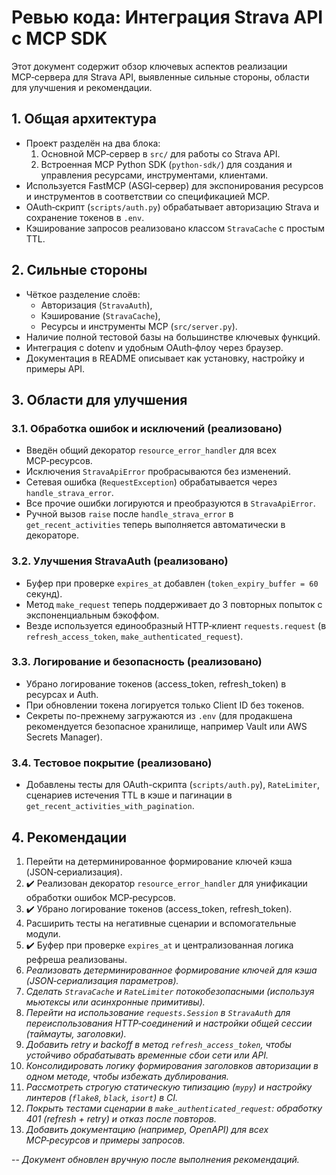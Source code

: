  # Ревью кода: Интеграция Strava API с MCP SDK

 Этот документ содержит обзор ключевых аспектов реализации MCP‑сервера для Strava API, выявленные сильные стороны, области для улучшения и рекомендации.

 ## 1. Общая архитектура

 - Проект разделён на два блока:
   1. Основной MCP‑сервер в `src/` для работы со Strava API.
   2. Встроенная MCP Python SDK (`python-sdk/`) для создания и управления ресурсами, инструментами, клиентами.
 - Используется FastMCP (ASGI‑сервер) для экспонирования ресурсов и инструментов в соответствии со спецификацией MCP.
 - OAuth‑скрипт (`scripts/auth.py`) обрабатывает авторизацию Strava и сохранение токенов в `.env`.
 - Кэширование запросов реализовано классом `StravaCache` с простым TTL.

 ## 2. Сильные стороны

 - Чёткое разделение слоёв:
   - Авторизация (`StravaAuth`),
   - Кэширование (`StravaCache`),
   - Ресурсы и инструменты MCP (`src/server.py`).
 - Наличие полной тестовой базы на большинстве ключевых функций.
 - Интеграция с dotenv и удобным OAuth‑флоу через браузер.
 - Документация в README описывает как установку, настройку и примеры API.

 ## 3. Области для улучшения

### 3.1. Обработка ошибок и исключений (реализовано)
- Введён общий декоратор `resource_error_handler` для всех MCP‑ресурсов.
- Исключения `StravaApiError` пробрасываются без изменений.
- Сетевая ошибка (`RequestException`) обрабатывается через `handle_strava_error`.
- Все прочие ошибки логируются и преобразуются в `StravaApiError`.
- Ручной вызов `raise` после `handle_strava_error` в `get_recent_activities` теперь выполняется автоматически в декораторе.

 ### 3.2. Улучшения StravaAuth (реализовано)
 - Буфер при проверке `expires_at` добавлен (`token_expiry_buffer = 60` секунд).
 - Метод `make_request` теперь поддерживает до 3 повторных попыток с экспоненциальным бэкоффом.
 - Везде используется единообразный HTTP‑клиент `requests.request` (в `refresh_access_token`, `make_authenticated_request`).

 ### 3.3. Логирование и безопасность (реализовано)
 - Убрано логирование токенов (access_token, refresh_token) в ресурсах и Auth.
 - При обновлении токена логируется только Client ID без токенов.
 - Секреты по-прежнему загружаются из `.env` (для продакшена рекомендуется безопасное хранилище, например Vault или AWS Secrets Manager).

 ### 3.4. Тестовое покрытие (реализовано)
 - Добавлены тесты для OAuth-скрипта (`scripts/auth.py`), `RateLimiter`, сценариев истечения TTL в кэше и пагинации в `get_recent_activities_with_pagination`.

 ## 4. Рекомендации

 1. Перейти на детерминированное формирование ключей кэша (JSON‑сериализация).
 2. ✔️ Реализован декоратор `resource_error_handler` для унификации обработки ошибок MCP‑ресурсов.
 3. ✔️ Убрано логирование токенов (access_token, refresh_token).
 4. Расширить тесты на негативные сценарии и вспомогательные модули.
 5. ✔️ Буфер при проверке `expires_at` и централизованная логика рефреша реализованы.
 6. _Реализовать детерминированное формирование ключей для кэша (JSON‑сериализация параметров)._  
 7. _Сделать `StravaCache` и `RateLimiter` потокобезопасными (используя мьютексы или асинхронные примитивы)._  
 8. _Перейти на использование `requests.Session` в `StravaAuth` для переиспользования HTTP‑соединений и настройки общей сессии (таймауты, заголовки)._  
 9. _Добавить retry и backoff в метод `refresh_access_token`, чтобы устойчиво обрабатывать временные сбои сети или API._  
 10. _Консолидировать логику формирования заголовков авторизации в одном методе, чтобы избежать дублирования._  
 11. _Рассмотреть строгую статическую типизацию (`mypy`) и настройку линтеров (`flake8`, `black`, `isort`) в CI._  
 12. _Покрыть тестами сценарии в `make_authenticated_request`: обработку 401 (refresh + retry) и отказ после повторов._  
 13. _Добавить документацию (например, OpenAPI) для всех MCP‑ресурсов и примеры запросов._

 -- 
 _Документ обновлен вручную после выполнения рекомендаций._
